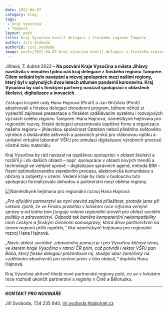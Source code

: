 ```yaml
---
date: 2022-04-07
category: blog
tags:
 - Kraj Vysočina
 - Tampere
layout: post
title: Kraj Vysočina hostil delegaci z finského regionu Tampere
author: Jiří Svoboda
authorId: jiri.svoboda
image: posts/2022-04-07-kraj-vysocina-hostil-delegaci-z-finskeho-regionu-tampere.jpg
---
```


Jihlava, 7. dubna 2022 – **Na pozvání Kraje Vysočina a města Jihlavy navštívila v minulém týdnu náš kraj delegace z finského regionu Tampere. Cílem setkání bylo navázání a rozvoj spolupráce mezi našimi regiony, který byl v uplynulých dvou letech utlumen pandemií koronaviru. Kraj Vysočina by rád s finskými partnery navázal spolupráci v oblastech školství, digitalizace a inovacích.**

Zástupci krajské rady Hana Hajnová (Piráti) a Jan Břížďala (Piráti) absolvovali s finskou delegací dvoudenní program, během něhož si vyslechli zajímavé prezentace o finském vzdělávacím systému i rozvojových výzvách celého regionu Tampere. Hana Hajnová, náměstkyně hejtmana pro regionální rozvoj, finské delegaci prezentovala úspěšné firmy a organizace našeho regionu – jihlavskou společnost Optokon neboli předního světového výrobce a dodavatele aktivních a pasivních prvků pro vláknovou optiku a unikátní virtuální laboratoř VŠPJ pro simulaci digitalizace výrobních procesů včetně toku materiálu.

Kraj Vysočina by rád navázal na úspěšnou spolupráci v oblasti školství a rozšířil ji i do dalších oblastí – např. spolupráce v oblasti nových trendů a technologií ve veřejné správě – digitalizace správních agend, metoda BIM – řízení optimalizovaného stavebního procesu, elektronická komunikace s občany a subjekty v území. Vedení kraje by rádo v budoucnu tuto spolupráci formalizovalo dohodou o partnerství mezi oběma regiony.

![Náměstkyně hejtmana pro regionální rozvoj Hana Hajnová](https://a.pirati.cz/vysocina/img/posts/2022-04-07-kraj-vysocina-hostil-delegaci-z-finskeho-regionu-tampere-optokon.jpg)

*„Pro oficiální partnerství se nyní otevírá zajímá příležitost, protože jsme při setkání zjistili, že ve Finsku proběhla v loňském roce reforma veřejné správy a od ledna tam funguje volená regionální úroveň pro oblast sociální politiky a zdravotnictví. Odpadá tak bariéra kompetenční nekompatibility mezi českým a finským členěním samosprávy, která dříve partnerstvím na úrovni regionů příliš nepřála,“* říká náměstkyně hejtmana pro regionální rozvoj Hana Hajnová.

*„Navíc oblast sociálně-zdravotního pomezí je i pro Vysočinu klíčové téma, ve kterém hraje Vysočina v rámci ČR prim, což potvrdil i rektor VŠPJ pan Báča, který finské delegaci prezentoval mj. studijní obor zaměřený na vzdělávání absolventů pro terénní práci v této oblasti,“* doplnila Hana Hajnová.

Kraj Vysočina aktivně hledá nové partnerské regiony poté, co se v loňském roce rozhodl ukončit partnerství s regiony v Číně a Bělorusku.

---

***KONTAKT PRO NOVINÁŘE*** 

Jiří Svoboda, 724 235 840, <jiri.svoboda.hb@pirati.cz>
